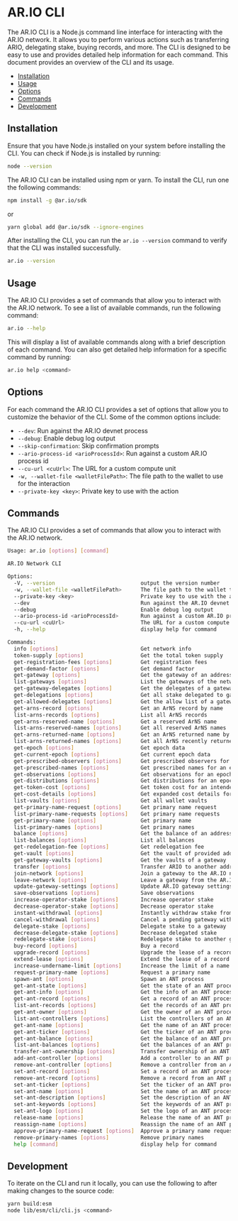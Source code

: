 # AR.IO CLI

The AR.IO CLI is a Node.js command line interface for interacting with the AR.IO network. It allows you to perform various actions such as transferring ARIO, delegating stake, buying records, and more. The CLI is designed to be easy to use and provides detailed help information for each command. This document provides an overview of the CLI and its usage.

<!-- toc -->

- [Installation](#installation)
- [Usage](#usage)
- [Options](#options)
- [Commands](#commands)
- [Development](#development)

<!-- tocstop -->

## Installation

Ensure that you have Node.js installed on your system before installing the CLI. You can check if Node.js is installed by running:

```bash
node --version
```

The AR.IO CLI can be installed using npm or yarn. To install the CLI, run one the following commands:

```bash
npm install -g @ar.io/sdk
```

or

```bash
yarn global add @ar.io/sdk --ignore-engines
```

After installing the CLI, you can run the `ar.io --version` command to verify that the CLI was installed successfully.

```bash
ar.io --version
```

## Usage

The AR.IO CLI provides a set of commands that allow you to interact with the AR.IO network. To see a list of available commands, run the following command:

```bash
ar.io --help
```

This will display a list of available commands along with a brief description of each command. You can also get detailed help information for a specific command by running:

```bash
ar.io help <command>
```

## Options

For each command the AR.IO CLI provides a set of options that allow you to customize the behavior of the CLI. Some of the common options include:

- `--dev`: Run against the AR.IO devnet process
- `--debug`: Enable debug log output
- `--skip-confirmation`: Skip confirmation prompts
- `--ario-process-id <arioProcessId>`: Run against a custom AR.IO process id
- `--cu-url <cuUrl>`: The URL for a custom compute unit
- `-w, --wallet-file <walletFilePath>`: The file path to the wallet to use for the interaction
- `--private-key <key>`: Private key to use with the action

## Commands

The AR.IO CLI provides a set of commands that allow you to interact with the AR.IO network.

```sh
Usage: ar.io [options] [command]

AR.IO Network CLI

Options:
  -V, --version                           output the version number
  -w, --wallet-file <walletFilePath>      The file path to the wallet to use for the interaction
  --private-key <key>                     Private key to use with the action
  --dev                                   Run against the AR.IO devnet process
  --debug                                 Enable debug log output
  --ario-process-id <arioProcessId>       Run against a custom AR.IO process id
  --cu-url <cuUrl>                        The URL for a custom compute unit
  -h, --help                              display help for command

Commands:
  info [options]                          Get network info
  token-supply [options]                  Get the total token supply
  get-registration-fees [options]         Get registration fees
  get-demand-factor [options]             Get demand factor
  get-gateway [options]                   Get the gateway of an address
  list-gateways [options]                 List the gateways of the network
  get-gateway-delegates [options]         Get the delegates of a gateway
  get-delegations [options]               Get all stake delegated to gateways from this address
  get-allowed-delegates [options]         Get the allow list of a gateway delegate
  get-arns-record [options]               Get an ArNS record by name
  list-arns-records [options]             List all ArNS records
  get-arns-reserved-name [options]        Get a reserved ArNS name
  list-arns-reserved-names [options]      Get all reserved ArNS names
  get-arns-returned-name [options]        Get an ArNS returned name by name
  list-arns-returned-names [options]      Get all ArNS recently returned names
  get-epoch [options]                     Get epoch data
  get-current-epoch [options]             Get current epoch data
  get-prescribed-observers [options]      Get prescribed observers for an epoch
  get-prescribed-names [options]          Get prescribed names for an epoch
  get-observations [options]              Get observations for an epoch
  get-distributions [options]             Get distributions for an epoch
  get-token-cost [options]                Get token cost for an intended action
  get-cost-details [options]              Get expanded cost details for an intended action
  list-vaults [options]                   Get all wallet vaults
  get-primary-name-request [options]      Get primary name request
  list-primary-name-requests [options]    Get primary name requests
  get-primary-name [options]              Get primary name
  list-primary-names [options]            Get primary names
  balance [options]                       Get the balance of an address
  list-balances [options]                 List all balances
  get-redelegation-fee [options]          Get redelegation fee
  get-vault [options]                     Get the vault of provided address and vault ID
  get-gateway-vaults [options]            Get the vaults of a gateway
  transfer [options]                      Transfer ARIO to another address
  join-network [options]                  Join a gateway to the AR.IO network
  leave-network [options]                 Leave a gateway from the AR.IO network
  update-gateway-settings [options]       Update AR.IO gateway settings
  save-observations [options]             Save observations
  increase-operator-stake [options]       Increase operator stake
  decrease-operator-stake [options]       Decrease operator stake
  instant-withdrawal [options]            Instantly withdraw stake from an existing gateway withdrawal vault
  cancel-withdrawal [options]             Cancel a pending gateway withdrawal vault
  delegate-stake [options]                Delegate stake to a gateway
  decrease-delegate-stake [options]       Decrease delegated stake
  redelegate-stake [options]              Redelegate stake to another gateway
  buy-record [options]                    Buy a record
  upgrade-record [options]                Upgrade the lease of a record to a permabuy
  extend-lease [options]                  Extend the lease of a record
  increase-undername-limit [options]      Increase the limit of a name
  request-primary-name [options]          Request a primary name
  spawn-ant [options]                     Spawn an ANT process
  get-ant-state [options]                 Get the state of an ANT process
  get-ant-info [options]                  Get the info of an ANT process
  get-ant-record [options]                Get a record of an ANT process
  list-ant-records [options]              Get the records of an ANT process
  get-ant-owner [options]                 Get the owner of an ANT process
  list-ant-controllers [options]          List the controllers of an ANT process
  get-ant-name [options]                  Get the name of an ANT process
  get-ant-ticker [options]                Get the ticker of an ANT process
  get-ant-balance [options]               Get the balance of an ANT process
  list-ant-balances [options]             Get the balances of an ANT process
  transfer-ant-ownership [options]        Transfer ownership of an ANT process
  add-ant-controller [options]            Add a controller to an ANT process
  remove-ant-controller [options]         Remove a controller from an ANT process
  set-ant-record [options]                Set a record of an ANT process
  remove-ant-record [options]             Remove a record from an ANT process
  set-ant-ticker [options]                Set the ticker of an ANT process
  set-ant-name [options]                  Set the name of an ANT process
  set-ant-description [options]           Set the description of an ANT process
  set-ant-keywords [options]              Set the keywords of an ANT process
  set-ant-logo [options]                  Set the logo of an ANT process
  release-name [options]                  Release the name of an ANT process
  reassign-name [options]                 Reassign the name of an ANT process to another ANT process
  approve-primary-name-request [options]  Approve a primary name request
  remove-primary-names [options]          Remove primary names
  help [command]                          display help for command
```

## Development

To iterate on the CLI and run it locally, you can use the following to after making changes to the source code:

```bash
yarn build:esm
node lib/esm/cli/cli.js <command>
```

